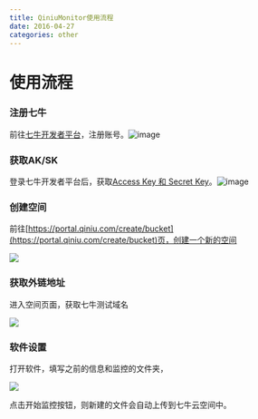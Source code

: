 ```yaml
---
title: QiniuMonitor使用流程
date: 2016-04-27
categories: other
---
```


# 使用流程

### 注册七牛

前往[七牛开发者平台](http://portal.qiniu.com/)，注册账号。![image](http://78re52.com1.z0.glb.clouddn.com/portal-signup.png)

### 获取AK/SK

登录七牛开发者平台后，获取[Access Key 和 Secret Key](https://portal.qiniu.com/user/key)。![image](http://78re52.com1.z0.glb.clouddn.com/AK:SK.png)

<!--more-->

### 创建空间

前往[https://portal.qiniu.com/create/bucket](https://portal.qiniu.com/create/bucket)页，创建一个新的空间

![](http://7xsp5k.com1.z0.glb.clouddn.com/chrome_2016-04-27_09-37-19.png)



### 获取外链地址

进入空间页面，获取七牛测试域名

![](http://7xsp5k.com1.z0.glb.clouddn.com/chrome_2016-04-27_09-39-46.png)

### 软件设置

打开软件，填写之前的信息和监控的文件夹，

![](http://7xsp5k.com1.z0.glb.clouddn.com/QiniuMonitor_2016-04-27_09-41-08.png)

点击开始监控按钮，则新建的文件会自动上传到七牛云空间中。

